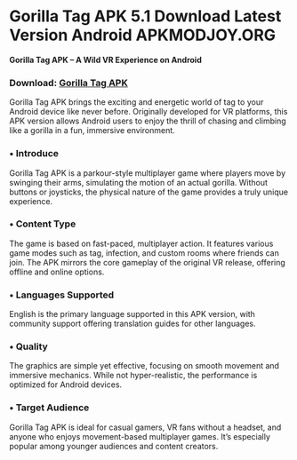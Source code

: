 ﻿# Gorilla Tag APK 5.1 Download Latest Version Android APKMODJOY.ORG
**Gorilla Tag APK – A Wild VR Experience on Android**
### Download: [Gorilla Tag APK](https://gorilla-tag.apkmodjoy.org/)
Gorilla Tag APK brings the exciting and energetic world of tag to your Android device like never before. Originally developed for VR platforms, this APK version allows Android users to enjoy the thrill of chasing and climbing like a gorilla in a fun, immersive environment.

### • Introduce

Gorilla Tag APK is a parkour-style multiplayer game where players move by swinging their arms, simulating the motion of an actual gorilla. Without buttons or joysticks, the physical nature of the game provides a truly unique experience.

### • Content Type

The game is based on fast-paced, multiplayer action. It features various game modes such as tag, infection, and custom rooms where friends can join. The APK mirrors the core gameplay of the original VR release, offering offline and online options.

### • Languages Supported

English is the primary language supported in this APK version, with community support offering translation guides for other languages.

### • Quality

The graphics are simple yet effective, focusing on smooth movement and immersive mechanics. While not hyper-realistic, the performance is optimized for Android devices.

### • Target Audience

Gorilla Tag APK is ideal for casual gamers, VR fans without a headset, and anyone who enjoys movement-based multiplayer games. It’s especially popular among younger audiences and content creators.
